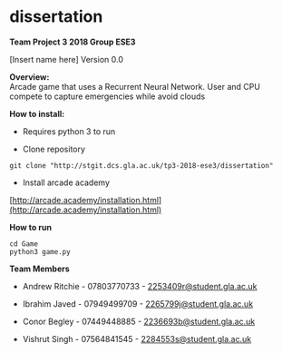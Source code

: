 # dissertation

**Team Project 3 2018 Group ESE3**

[Insert name here] Version 0.0

**Overview:**  
Arcade game that uses a Recurrent Neural Network. User and CPU compete to capture emergencies while avoid clouds   

**How to install:**

* Requires python 3 to run

* Clone repository

```
git clone "http://stgit.dcs.gla.ac.uk/tp3-2018-ese3/dissertation"
```

* Install arcade academy

[http://arcade.academy/installation.html](http://arcade.academy/installation.html)


**How to run**

```
cd Game
python3 game.py
```

**Team Members**
* Andrew Ritchie - 07803770733 - 2253409r@student.gla.ac.uk

* Ibrahim Javed -  07949499709 - 2265799j@student.gla.ac.uk

* Conor Begley  -  07449448885 - 2236693b@student.gla.ac.uk

* Vishrut Singh -  07564841545 - 2284553s@student.gla.ac.uk
